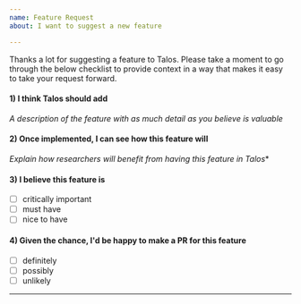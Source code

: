 ```yaml
---
name: Feature Request
about: I want to suggest a new feature

---
```


Thanks a lot for suggesting a feature to Talos. Please take a moment to go through the below checklist to provide context in a way that makes it easy to take your request forward.

#### 1) I think Talos should add

*A description of the feature with as much detail as you believe is valuable*

#### 2) Once implemented, I can see how this feature will

*Explain how researchers will benefit from having this feature in Talos**

#### 3) I believe this feature is

  - [ ] critically important
  - [ ] must have
  - [ ] nice to have

#### 4) Given the chance, I'd be happy to make a PR for this feature

  - [ ] definitely
  - [ ] possibly
  - [ ] unlikely

---
